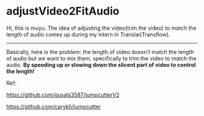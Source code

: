 # adjustVideo2FitAudio
Hi, this is muyu. The idea of adjusting the video(trim the video) to match the length of audio comes up during my intern in Translai(Transflow).<hr>
Basically, here is the problem: the length of video doesn't match the length of audio but we want to mix them, specifically to trim the video to match the audio.
**By speeding up or slowing down the slicent part of video to control the length!**

Ref: 

https://github.com/gusals3587/jumpcutterV2

https://github.com/carykh/jumpcutter
